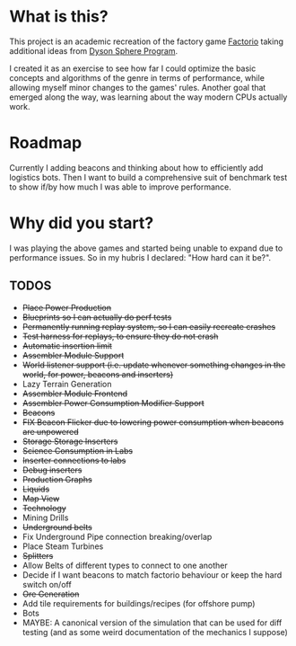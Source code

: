 # What is this?
This project is an academic recreation of the factory game [Factorio](https://www.factorio.com/) taking additional ideas from [Dyson Sphere Program](https://store.steampowered.com/app/1366540/Dyson_Sphere_Program/).

I created it as an exercise to see how far I could optimize the basic concepts and algorithms of the genre in terms of performance, while allowing myself  minor changes to the games' rules.
Another goal that emerged along the way, was learning about the way modern CPUs actually work.

# Roadmap
Currently I adding beacons and thinking about how to efficiently add logistics bots. Then I want to build a comprehensive suit of benchmark test to show if/by how much I was able to improve performance.

# Why did you start?
I was playing the above games and started being unable to expand due to performance issues. So in my hubris I declared: "How hard can it be?".

## TODOS
- ~~Place Power Production~~
- ~~Blueprints so I can actually do perf tests~~
- ~~Permanently running replay system, so I can easily recreate crashes~~
- ~~Test harness for replays, to ensure they do not crash~~
- ~~Automatic insertion limit~~
- ~~Assembler Module Support~~
- ~~World listener support (i.e. update whenever something changes in the world, for power, beacons and inserters)~~
- Lazy Terrain Generation
- ~~Assembler Module Frontend~~
- ~~Assembler Power Consumption Modifier Support~~
- ~~Beacons~~
- ~~FIX Beacon Flicker due to lowering power consumption when beacons are unpowered~~
- ~~Storage Storage Inserters~~
- ~~Science Consumption in Labs~~
- ~~Inserter connections to labs~~
- ~~Debug inserters~~
- ~~Production Graphs~~
- ~~Liquids~~
- ~~Map View~~
- ~~Technology~~
- Mining Drills
- ~~Underground belts~~
- Fix Underground Pipe connection breaking/overlap
- Place Steam Turbines
- ~~Splitters~~
- Allow Belts of different types to connect to one another
- Decide if I want beacons to match factorio behaviour or keep the hard switch on/off
- ~~Ore Generation~~
- Add tile requirements for buildings/recipes (for offshore pump)
- Bots
- MAYBE: A canonical version of the simulation that can be used for diff testing (and as some weird documentation of the mechanics I suppose)